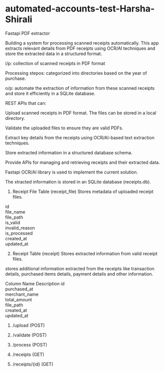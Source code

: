 # automated-accounts-test-Harsha-Shirali
Fastapi PDF extractor

Building a system for processing scanned receipts automatically.
This app extracts relevant details from PDF receipts using OCR/AI techniques and store the extracted data in a structured format.

i/p: collection of scanned receipts in PDF format

Processing stepos: categorized into directories based on the year of purchase. 

o/p: automate the extraction of information from these scanned receipts and store it efficiently in a SQLite database.

REST APIs that can:

Upload scanned receipts in PDF format. The files can be stored in a local directory.

Validate the uploaded files to ensure they are valid PDFs.

Extract key details from the receipts using OCR/AI-based text extraction techniques.

Store extracted information in a structured database schema.

Provide APIs for managing and retrieving receipts and their extracted data.

Fastapi OCR/AI library is used to implement the current solution.

The xtracted information is stored in an SQLite database (receipts.db).

1. Receipt File Table (receipt_file)
Stores metadata of uploaded receipt files.


id	
file_name	
file_path	
is_valid	
invalid_reason	
is_processed	
created_at	
updated_at	

2. Receipt Table (receipt)
Stores extracted information from valid receipt files.

stores additional information extracted from the receipts like transaction details, purchased items details, payment details and other information.

Column Name	Description
id	
purchased_at	
merchant_name	
total_amount	
file_path	
created_at	
updated_at	

1. /upload (POST)

2. /validate (POST)

3. /process (POST)

4. /receipts (GET)

5. /receipts/{id} (GET)
